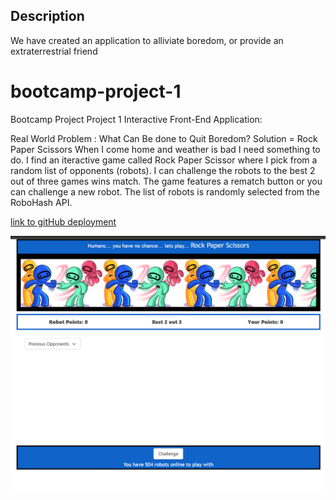 
## Description 
We have created an application to alliviate boredom, or provide an extraterrestrial friend  
# bootcamp-project-1
Bootcamp Project
Project 1 Interactive Front-End Application:

Real World Problem : What Can Be done to Quit Boredom?
Solution = Rock Paper Scissors
When I come home and weather is bad I need something to do.
I find an iteractive game called Rock Paper Scissor where I pick from a random list of opponents (robots).
I can challenge the robots to the best 2 out of three games wins match.
The game features a rematch button or you can challenge a new robot.
The list of robots is randomly selected from the RoboHash API.







[link to gitHub  deployment ](https://stanjosh.github.io/bootcamp-project-1/)






![screenshot of robots](./images/screenshot-project-1.png)